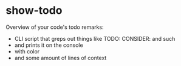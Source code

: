 # show-todo

Overview of your code's todo remarks:

- CLI script that greps out things like TODO: CONSIDER: and such
- and prints it on the console
- with color
- and some amount of lines of context
